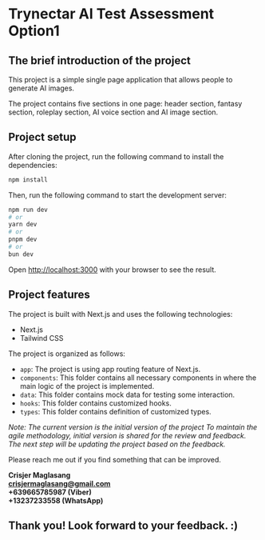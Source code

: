 # Trynectar AI Test Assessment Option1

## The brief introduction of the project

<p> This project is a simple single page application that allows people to generate AI images.</p>
<p>The project contains five sections in one page: header section, fantasy section, roleplay section, AI voice section and AI image section.</p>

## Project setup

<p>After cloning the project, run the following command to install the dependencies:</p>

```bash
npm install
```

<p>Then, run the following command to start the development server:</p>

```bash
npm run dev
# or
yarn dev
# or
pnpm dev
# or
bun dev
```

Open [http://localhost:3000](http://localhost:3000) with your browser to see the result.

## Project features

<p>The project is built with Next.js and uses the following technologies:</p>

- Next.js
- Tailwind CSS

<p>The project is organized as follows:</p>

- `app`: The project is using app routing feature of Next.js.
- `components`: This folder contains all necessary components in where the main logic of the project is implemented.
- `data`: This folder contains mock data for testing some interaction.
- `hooks`: This folder contains customized hooks.
- `types`: This folder contains definition of customized types.

<i>Note: The current version is the initial version of the project To maintain the agile methodology, initial version is shared for the review and feedback. The next step will be updating the project based on the feedback.</i>

<p>Please reach me out if you find something that can be improved.</p>

<b>Crisjer Maglasang <br> crisjermaglasang@gmail.com <br> +639665785987 (Viber) <br> +13237233558 (WhatsApp) </br>

## Thank you! Look forward to your feedback. :)
